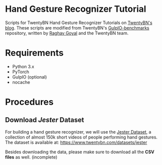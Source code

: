 # Hand Gesture Recognizer Tutorial

Scripts for TwentyBN Hand Gesture Recognizer Tutorials on [TwentyBN's blog](https://medium.com/twentybn). These scripts are modified from  TwentyBN's [GulpIO-benchmarks](https://github.com/TwentyBN/GulpIO-benchmarks) repository, written by [Raghav Goyal](https://github.com/raghavgoyal14) and the TwentyBN team.

# Requirements

- Python 3.x
- PyTorch
- GulpIO (optional)
- nocache

# Procedures


## Download *Jester* Dataset

For building a hand gesture recognizer, we will use the [Jester Dataset](https://www.twentybn.com/datasets/jester), a collection of almost 150k short videos of people performing hand
gestures. The dataset is available at: https://www.twentybn.com/datasets/jester

Besides downloading the data, please make sure to download all the **CSV files** as well.
(incomplete)
